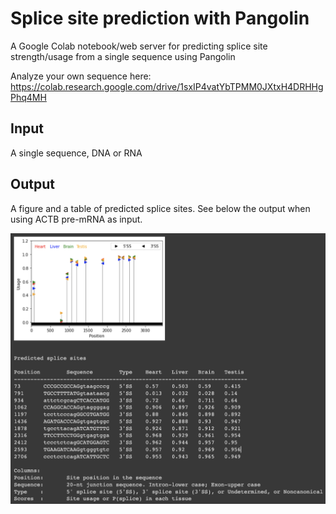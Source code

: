 # Splice site prediction with Pangolin

A Google Colab notebook/web server for predicting splice site strength/usage from a single sequence using Pangolin

Analyze your own sequence here: https://colab.research.google.com/drive/1sxIP4vatYbTPMM0JXtxH4DRHHgPhq4MH

## Input
A single sequence, DNA or RNA

## Output
A figure and a table of predicted splice sites. See below the output when using ACTB pre-mRNA as input.

![ACTB-output](./sample-output.png?raw=true "Sample output (ACTB pre-mRNA)")


